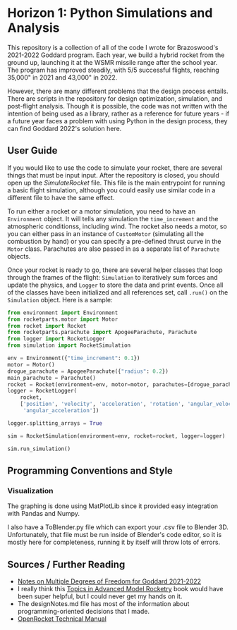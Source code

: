# Horizon 1: Python Simulations and Analysis

This repository is a collection of all of the code I wrote for Brazoswood's 2021-2022 Goddard program. Each year, we build a hybrid rocket from the ground up, launching it at the WSMR missile range after the school year. The program has improved steadily, with 5/5 successful flights, reaching 35,000" in 2021 and 43,000" in 2022.

However, there are many different problems that the design process entails. There are scripts in the repository for design optimization, simulation, and post-flight analysis. Though it is possible, the code was not written with the intention of being used as a library, rather as a reference for future years - if a future year faces a problem with using Python in the design process, they can find Goddard 2022's solution here.

## User Guide

If you would like to use the code to simulate your rocket, there are several things that must be input input. After the repository is closed, you should open up the *SimulateRocket* file. This file is the main entrypoint for running a basic flight simulation, although you could easily use similar code in a different file to have the same effect.

To run either a rocket or a motor simulation, you need to have an `Environment` object. It will tells any simulation the `time_increment` and the atmospheric conditionss, including wind. The rocket also needs a motor, so you can either pass in an instance of `CustomMotor` (simulating all the combustion by hand) or you can specify a pre-defined thrust curve in the `Motor` class. Parachutes are also passed in as a separate list of `Parachute` objects.

Once your rocket is ready to go, there are several helper classes that loop through the frames of the flight: `Simulation` to iteratively sum forces and update the physics, and `Logger` to store the data and print events. Once all of the classes have been initialized and all references set, call `.run()` on the `Simulation` object. Here is a sample:

```python
from environment import Environment
from rocketparts.motor import Motor
from rocket import Rocket
from rocketparts.parachute import ApogeeParachute, Parachute
from logger import RocketLogger 
from simulation import RocketSimulation

env = Environment({"time_increment": 0.1})
motor = Motor()
drogue_parachute = ApogeeParachute({"radius": 0.2})
main_parachute = Parachute()
rocket = Rocket(environment=env, motor=motor, parachutes=[drogue_parachute, main_parachute])
logger = RocketLogger(
    rocket,
    ['position', 'velocity', 'acceleration', 'rotation', 'angular_velocity',
     'angular_acceleration'])

logger.splitting_arrays = True

sim = RocketSimulation(environment=env, rocket=rocket, logger=logger)

sim.run_simulation()
```

## Programming Conventions and Style

### Visualization

The graphing is done using MatPlotLib since it provided easy integration with Pandas and Numpy.

I also have a ToBlender.py file which can export your .csv file to Blender 3D. Unfortunately, that file must be run inside of Blender's code editor, so it is mostly here for completeness, running it by itself will throw lots of errors.

## Sources / Further Reading

- [Notes on Multiple Degrees of Freedom for Goddard 2021-2022](https://docs.google.com/document/d/1VEkxpdZ9q7t6uQZ0db8XvYZEkJN-9KKGfAi_a7vk-ag/edit?usp=sharing)
- I really think this [Topics in Advanced Model Rocketry](https://www.apogeerockets.com/Rocket_Books_Videos/Books/Topics_In_Advanced_Model_Rocketry) book would have been super helpful, but I could never get my hands on it.
- The designNotes.md file has most of the information about programming-oriented decisions that I made.
- [OpenRocket Technical Manual](http://openrocket.sourceforge.net/techdoc.pdf)
<!-- TODO: add in that pdf that TJ recommended -->


<!-- 
Some general todos for this project

Merge this random git branch with a ton of changes (and actually start making sure that the main banch can run everything)
Go back through every single file that has been written and is designed to be run, and make sure they work
Add repr methods for all of the classes

Redesign naming conventions for the motor file
Read back through this Readme and make sure that everything is correct; update the necessary stuff
move designNotes into a Documentation folder
Add a bunch more documentation
Add a Test to just run all of the main entry points for the thing and make sure they work okay

Create a simulation where the motor is actually hooked into the rocket

Move the motor simulation into its own folder

Go through and prioritize all of the other todos everywhere
-->



<!-- TODO: I need a refactor of how the variable names work for the logger. I think I will eventually end up passing logger objects around in lots of places, and you can use that logger object to read a data file that it created. The user will have to match the file to the logger. That way I can also make some objects for the Rasaero and openrocket loggers -->
<!-- TODO: I really need to implement testing before anything can be pushed to the main branch -->
<!-- TODO: I also need a separate class for things that have a radius that could also be set with a diameter. I could just have them inherit from an object. This is where MetaProgramming would be super nice, because I could allow the name to be custom -->
<!-- Ideally, there would be one rocket simulation class, which would be inherited both by my rocket simulation and by a wrapper for the OpenRocket simulation -->

<!-- I should explain that this is all of the code that I wrote. So it is not necessarily intended for use as a library or a replacement for OpenRocket. It is more for posterity's sake: if someone needs to figure out how I solved a problem, it will be in here. -->